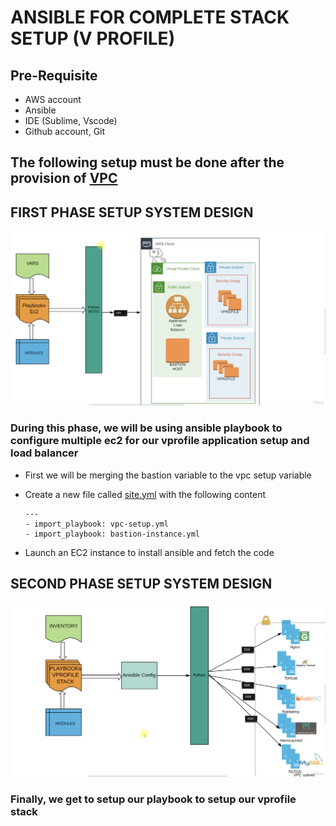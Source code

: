 # ANSIBLE FOR COMPLETE STACK SETUP (V PROFILE)

##  Pre-Requisite
+   AWS account
+   Ansible
+   IDE (Sublime, Vscode)
+   Github account, Git 

##  The following setup must be done after the provision of [VPC](https://github.com/sadebare/AWS_DEVOPS_PROJECTS/tree/main/PROJECT_9)
##  FIRST PHASE SETUP SYSTEM DESIGN
![system_design](./images/provision_instances.png)
### During this phase, we will be using ansible playbook to configure multiple ec2 for our vprofile application setup and load balancer

+ First we will be merging the bastion variable to the vpc setup variable
+ Create a new file called [site.yml](./site.yml) with the following content

      ---
      - import_playbook: vpc-setup.yml
      - import_playbook: bastion-instance.yml
+ Launch an EC2 instance to install ansible and fetch the code


## SECOND PHASE SETUP SYSTEM DESIGN
![system_design_2](./images/setup2.png)
### Finally, we get to setup our playbook to setup our vprofile stack
